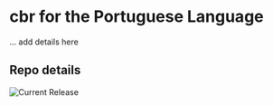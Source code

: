 # cbr for the Portuguese Language

... add details here 


## Repo details

![Current Release](https://img.shields.io/badge/release-v0.1.22-blue)

